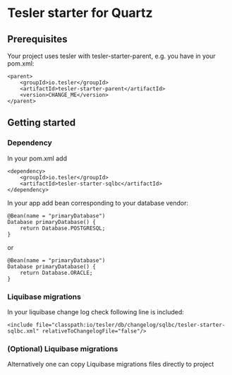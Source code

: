 # Tesler starter for Quartz

## Prerequisites
Your project uses tesler with tesler-starter-parent, e.g. you have in your pom.xml:
```
<parent>
    <groupId>io.tesler</groupId>
    <artifactId>tesler-starter-parent</artifactId>
    <version>CHANGE_ME</version>
</parent>
```

## Getting started
### Dependency
In your pom.xml add
```
<dependency>
    <groupId>io.tesler</groupId>
    <artifactId>tesler-starter-sqlbc</artifactId>
</dependency>
```
In your app add bean corresponding to your database vendor:
```
@Bean(name = "primaryDatabase")
Database primaryDatabase() {
	return Database.POSTGRESQL;
}
```
or
```
@Bean(name = "primaryDatabase")
Database primaryDatabase() {
	return Database.ORACLE;
}
```
### Liquibase migrations

In your liquibase change log check following line is included:

```
<include file="classpath:io/tesler/db/changelog/sqlbc/tesler-starter-sqlbc.xml" relativeToChangelogFile="false"/>
```

### (Optional) Liquibase migrations
Alternatively one can copy Liquibase migrations files directly to project

